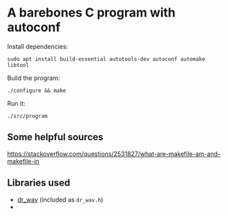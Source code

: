# A barebones C program with autoconf

Install dependencies:
```
sudo apt install build-essential autotools-dev autoconf automake libtool
```

Build the program:
```
./configure && make
```

Run it:
```
./src/program
```

## Some helpful sources

https://stackoverflow.com/questions/2531827/what-are-makefile-am-and-makefile-in


## Libraries used

* [dr_wav](https://mackron.github.io/dr_wav) (included as `dr_wav.h`)
* 

